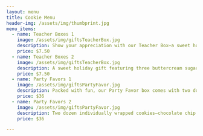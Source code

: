 ```yaml
---
layout: menu
title: Cookie Menu
header-img: /assets/img/thumbprint.jpg
menu_items:
  - name: Teacher Boxes 1
    image: /assets/img/giftsTeacherBox.jpg
    description: Show your appreciation with our Teacher Box—a sweet holiday thank-you gift featuring three buttercream sugar cookies. Each cookie is beautifully decorated and neatly packaged, making it the perfect companion to a gift card or a heartfelt note. These are a wonderful way to bring a smile to the teachers, caregivers, or anyone who deserves a special thank-you this season! ORRRRR 
    price: $7.50
  - name: Teacher Boxes 2
    image: /assets/img/giftsTeacherBox.jpg
    description: A sweet holiday gift featuring three buttercream sugar cookies, perfect for thanking teachers or caregivers. Great paired with a gift card!
    price: $7.50
  - name: Party Favors 1
    image: /assets/img/giftsPartyFavor.jpg
    description: Packed with fun, our Party Favor box comes with two dozen individually wrapped cookies—either chocolate chip or sugar. These treats are perfect for making a birthday or any celebration extra special. Whether it's a classroom, an office, or a gathering of friends, these bright, smiley packs are sure to bring a touch of sweetness to everyone!
    price: $36
  - name: Party Favors 2
    image: /assets/img/giftsPartyFavor.jpg
    description: Two dozen individually wrapped cookies—chocolate chip or sugar—perfect for birthdays or celebrations. Great for classrooms or offices!
    price: $36

---
```

